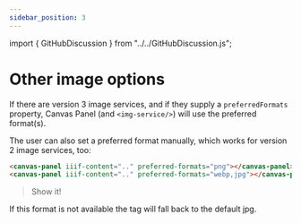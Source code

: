 ```yaml
---
sidebar_position: 3
---
```


import { GitHubDiscussion } from "../../GitHubDiscussion.js";

# Other image options

If there are version 3 image services, and if they supply a `preferredFormats` property, Canvas Panel (and `<img-service/>`) will use the preferred format(s).

The user can also set a preferred format manually, which works for version 2 image services, too:

```html
<canvas-panel iiif-content=".." preferred-formats="png"></canvas-panel>
<canvas-panel iiif-content=".." preferred-formats="webp,jpg"></canvas-panel>
```

> Show it!

If this format is not available the tag will fall back to the default jpg.

<GitHubDiscussion ghid="3" />
